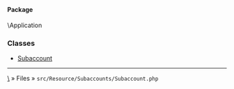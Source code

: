 ## 

#### Package
\Application







### Classes
* [Subaccount](classes/Subaccount)






***
[\\](Home) » Files » `src/Resource/Subaccounts/Subaccount.php`